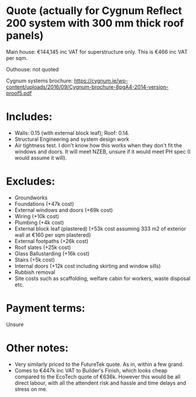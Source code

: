 # Quote (actually for Cygnum Reflect 200 system with 300 mm thick roof panels)

Main house: €144,145 inc VAT for superstructure only. This is €466 inc VAT per sqm.

Outhouse: not quoted

Cygnum systems brochure: https://cygnum.ie/wp-content/uploads/2016/09/Cygnum-brochure-8pgA4-2014-version-proof5.pdf

# Includes:

- Walls: 0.15 (with external block leaf); Roof: 0.14.
- Structural Engineering and system design work
- Air tightness test. I don't know how this works when they don't fit the windows and doors. It will meet NZEB, unsure if it would meet PH spec (I would assume it will).

# Excludes:

- Groundworks
- Foundations (+47k cost)
- External windows and doors (+69k cost)
- Wiring (+10k cost)
- Plumbing (+4k cost)
- External block leaf (plastered) (+53k cost assuming 333 m2 of exterior wall at €160 per sqm plastered)
- External footpaths (+26k cost)
- Roof slates (+25k cost)
- Glass Ballustarding (+16k cost)
- Stairs (+5k cost)
- Internal doors (+12k cost including skirting and window sills)
- Rubbish removal
- Site costs such as scaffolding, welfare cabin for workers, waste disposal etc.

# Payment terms:

Unsure

# Other notes:

- Very similarly priced to the FutureTek quote. As in, within a few grand.
- Comes to €447k inc VAT to Builder's Finish, which looks cheap compared to the EcoTech quote of €636k. However this would be all direct labour, with all the attendent risk and hassle and time delays and stress on me.

